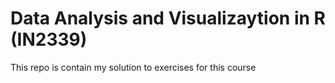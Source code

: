 
# Data Analysis and Visualizaytion in R (IN2339)

This repo is contain my solution to exercises for this course